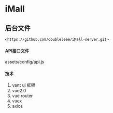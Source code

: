 # iMall

## 后台文件
```
<https://github.com/doubleleee/iMall-server.git>
```


#### API接口文件

assets/config/api.js



#### 技术

1. vant ui 框架
2. vue2.0
3. vue router
4. vuex
5. axios
